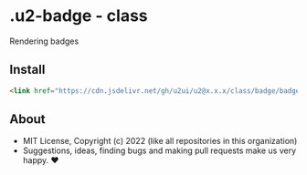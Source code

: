 # .u2-badge - class
Rendering badges

## Install

```html
<link href="https://cdn.jsdelivr.net/gh/u2ui/u2@x.x.x/class/badge/badge.min.css" rel=stylesheet>
```

## About

- MIT License, Copyright (c) 2022 <u2> (like all repositories in this organization) <br>
- Suggestions, ideas, finding bugs and making pull requests make us very happy. ♥

